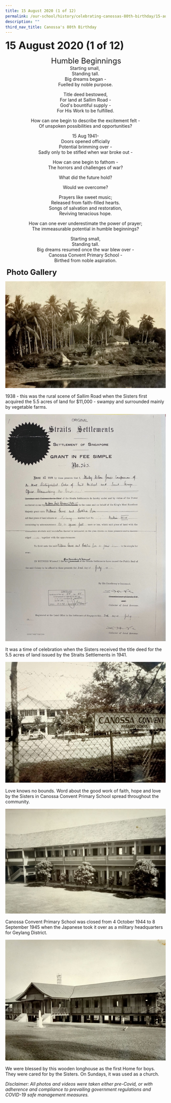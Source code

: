 ```yaml
---
title: 15 August 2020 (1 of 12)
permalink: /our-school/history/celebrating-canossas-80th-birthday/15-august-2020-1-of-12
description: ""
third_nav_title: Canossa's 80th Birthday
---
```

**<font size=6>15 August 2020 (1 of 12)</font>**

<center>
	
 <font size=5>Humble Beginnings</font><br>
Starting small, <br>
Standing tall. <br>
Big dreams began -<br>
Fuelled by noble purpose.

  

Title deed bestowed,<br>
For land at Sallim Road -<br>
God's bountiful supply -<br>
For His Work to be fulfilled.

  

How can one begin to describe the excitement felt -<br>
Of unspoken possibilities and opportunities?<br>
  

15 Aug 1941-<br>
Doors opened officially<br>
Potential brimming over -<br>
Sadly only to be stifled when war broke out -

  

How can one begin to fathom -<br>
The horrors and challenges of war?

  

What did the future hold?

  

Would we overcome?

  

Prayers like sweet music;<br>
Released from faith-filled hearts.<br>
Songs of salvation and restoration,<br>
Reviving tenacious hope.

  

How can one ever underestimate the power of prayer;<br>
The immeasurable potential in humble beginnings?

  

Starting small, <br>
Standing tall. <br>
Big dreams resumed once the war blew over -<br>
Canossa Convent Primary School -<br>
Birthed from noble aspiration.
	
</center>


 **<font size=5>Photo Gallery</font>**<br>

![](/images/History/15%20Aug%2020%201.jpg)

1938 - this was the rural scene of Sallim Road when the Sisters first acquired the 5.5 acres of land for $11,000 - swampy and surrounded mainly by vegetable farms.

![](/images/History/15%20Aug%2020%202.jpeg)

It was a time of celebration when the Sisters received the title deed for the 5.5 acres of land issued by the Straits Settlements in 1941.

![](/images/History/15%20Aug%2020%203.jpg)

Love knows no bounds. Word about the good work of faith, hope and love by the Sisters in Canossa Convent Primary School spread throughout the community.

![](/images/History/15%20Aug%2020%204.jpg)

Canossa Convent Primary School was closed from 4 October 1944 to 8 September 1945 when the Japanese took it over as a military headquarters  
for Geylang District.

![](/images/History/15%20Aug%2020%205.jpg)

We were blessed by this wooden longhouse as the first Home for boys. They were cared for by the Sisters. On Sundays, it was used as a church.


_Disclaimer: All photos and videos were taken either pre-Covid, or with adherence and compliance to prevailing government regulations and COVID-19 safe management measures._